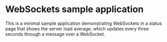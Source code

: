 WebSockets sample application
=============================

This is a minimal sample application demonstrating WebSockets in a status page that shows the server load average, which updates every three seconds through a message over a WebSocket.
